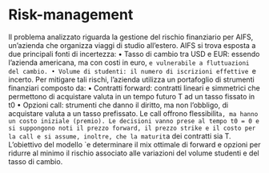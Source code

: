 # Risk-management
Il problema analizzato riguarda la gestione del rischio finanziario per AIFS, un’azienda che organizza
viaggi di studio all’estero. AIFS si trova esposta a due principali fonti di incertezza:
• Tasso di cambio tra USD e EUR: essendo l’azienda americana, ma con costi in euro, `e
vulnerabile a fluttuazioni del cambio.
• Volume di studenti: il numero di iscrizioni effettive `e incerto.
Per mitigare tali rischi, l’azienda utilizza un portafoglio di strumenti finanziari composto da:
• Contratti forward: contratti lineari e simmetrici che permettono di acquistare valuta in
un tempo futuro T ad un tasso fissato in t0
• Opzioni call: strumenti che danno il diritto, ma non l’obbligo, di acquistare valuta a un
tasso prefissato. Le call offrono flessibilit`a, ma hanno un costo iniziale (premio).
Le decisioni vanno prese al tempo t0 = 0 e si suppongono noti il prezzo forward, il prezzo strike e
il costo per la call e si assume, inoltre, che la maturit`a dei contratti sia T. L’obiettivo del modello
`e determinare il mix ottimale di forward e opzioni per ridurre al minimo il rischio associato alle
variazioni del volume studenti e del tasso di cambio.
